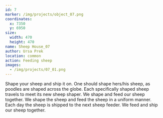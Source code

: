 ```yaml
---
id: 7
marker: /img/projects/object_07.png
coordinates:
  x: 7350
  y: 6950
size:
  width: 470
  height: 470
name: Sheep House_07
author: Ursa Prek
location: common
action: Feeding sheep
images:
  - /img/projects/07_01.png
---
```

Shape your sheep and ship it on. One should shape hers/his sheep, as poodles are shaped across the globe. Each specifically shaped sheep travels to meet its new sheep shaper. We shape and feed our sheep together. We shape the sheep and feed the sheep in a uniform manner. Each day the sheep is shipped to the next sheep feeder. We feed and ship our sheep together.